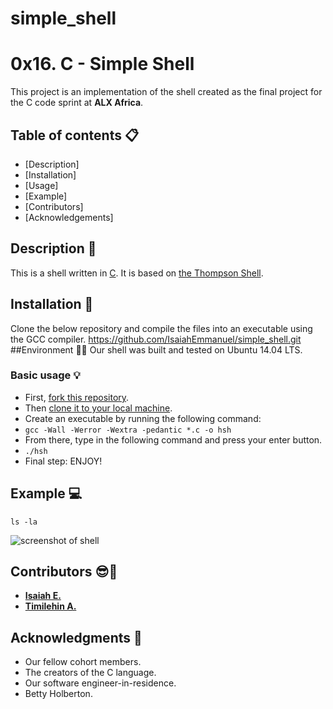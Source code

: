 # simple_shell

# 0x16. C - Simple Shell
This project is an implementation of the shell created as the final project for the C code sprint at **ALX Africa**.

## Table of contents :clipboard:
- [Description]
- [Installation]
- [Usage]
- [Example]
- [Contributors]
- [Acknowledgements]
## Description :e-mail:
This is a shell written in [C](https://en.wikipedia.org/wiki/C_(programming_language)).
It is based on [the Thompson Shell](https://en.wikipedia.org/wiki/Thompson_shell).
## Installation :wrench:
Clone the below repository and compile the files into an executable using the GCC compiler.
https://github.com/IsaiahEmmanuel/simple_shell.git
##Environment :evergreen_tree::evergreen_tree:
Our shell was built and tested on  Ubuntu 14.04 LTS.
### Basic usage :bulb:
- First, [fork this repository](https://docs.github.com/en/github/getting-started-with-github/fork-a-repo).
- Then [clone it to your local machine](https://docs.github.com/en/github/creating-cloning-and-archiving-repositories/cloning-a-repository).
- Create an executable by running the following command:
- `gcc -Wall -Werror -Wextra -pedantic *.c -o hsh`
- From there, type in the following command and press your enter button.
- `./hsh`
- Final step: ENJOY!
## Example :computer:
```
ls -la
```
![screenshot of shell](https://user-images.githubusercontent.com/30075600/114757753-e50c2180-9d64-11eb-95ea-fb9bba776c8c.png)
## Contributors :sunglasses::muscle:
* [**Isaiah E.**](https://github.com/IsaiahEmmanuel)
* [**Timilehin A.**](https://github.com/timishot)
## Acknowledgments :pray:
- Our fellow cohort members.
- The creators of the C language.
- Our software engineer-in-residence.
- Betty Holberton.
